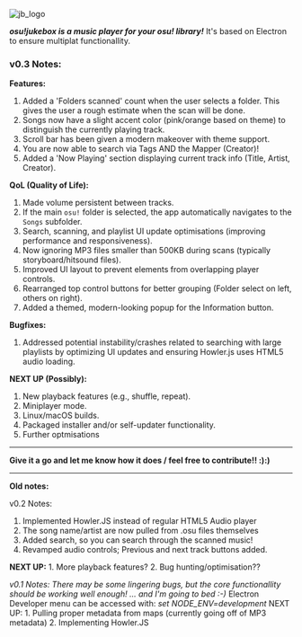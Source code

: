 ![jb_logo](https://github.com/user-attachments/assets/64e277c9-08b5-42e4-95bf-40cd9b6dfca6)

***osu!jukebox is a music player for your osu! library!***
It's based on Electron to ensure multiplat functionallity.

### v0.3 Notes:

**Features:**
1. Added a 'Folders scanned' count when the user selects a folder. This gives the user a rough estimate when the scan will be done.
2. Songs now have a slight accent color (pink/orange based on theme) to distinguish the currently playing track.
3. Scroll bar has been given a modern makeover with theme support.
4. You are now able to search via Tags AND the Mapper (Creator)!
5. Added a 'Now Playing' section displaying current track info (Title, Artist, Creator).

**QoL (Quality of Life):**
1. Made volume persistent between tracks.
2. If the main `osu!` folder is selected, the app automatically navigates to the `Songs` subfolder.
3. Search, scanning, and playlist UI update optimisations (improving performance and responsiveness).
4. Now ignoring MP3 files smaller than 500KB during scans (typically storyboard/hitsound files).
5. Improved UI layout to prevent elements from overlapping player controls.
6. Rearranged top control buttons for better grouping (Folder select on left, others on right).
7. Added a themed, modern-looking popup for the Information button.

**Bugfixes:**
1. Addressed potential instability/crashes related to searching with large playlists by optimizing UI updates and ensuring Howler.js uses HTML5 audio loading.

**NEXT UP (Possibly):**
1.  New playback features (e.g., shuffle, repeat).
2.  Miniplayer mode.
3.  Linux/macOS builds.
4.  Packaged installer and/or self-updater functionality.
5.  Further optmisations

---


**Give it a go and let me know how it does / feel free to contribute!! :):)**

---

**Old notes:**

v0.2 Notes:
1. Implemented Howler.JS instead of regular HTML5 Audio player
2. The song name/artist are now pulled from .osu files themselves
3. Added search, so you can search through the scanned music!
4. Revamped audio controls; Previous and next track buttons added.
   
**NEXT UP:**
    1. More playback features? 
    2. Bug hunting/optimisation??


*v0.1 Notes:
There may be some lingering bugs, but the core functionallity should be working well enough! ... and I'm going to bed :-)*
Electron Developer menu can be accessed with: *set NODE_ENV=development* 
    NEXT UP:
    1. Pulling proper metadata from maps (currently going off of MP3 metadata)
    2. Implementing Howler.JS